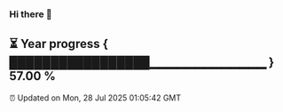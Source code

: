 ### Hi there 👋
⏳ Year progress { █████████████████▁▁▁▁▁▁▁▁▁▁▁▁▁ } 57.00 %
---
⏰ Updated on Mon, 28 Jul 2025 01:05:42 GMT

